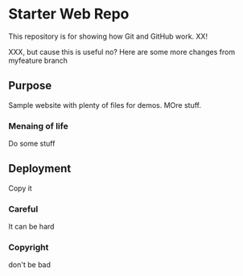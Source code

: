 # Starter Web Repo

This repository is for showing how Git and GitHub work. XX!

XXX, but cause this is useful no?  Here are some more changes from myfeature branch

## Purpose

Sample website with plenty of files for demos.  MOre stuff.

### Menaing of life

Do some stuff

## Deployment

Copy it

### Careful

It can be hard

### Copyright

don't be bad
